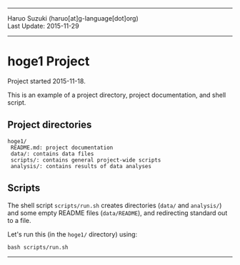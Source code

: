 ----------

Haruo Suzuki (haruo[at]g-language[dot]org)  
Last Update: 2015-11-29  

----------

# hoge1 Project
Project started 2015-11-18.  

This is an example of a project directory, project documentation, and shell script.

## Project directories

    hoge1/
     README.md: project documentation
     data/: contains data files
     scripts/: contains general project-wide scripts
     analysis/: contains results of data analyses

## Scripts

The shell script `scripts/run.sh` creates directories (`data/` and `analysis/`) and some empty README files (`data/README`), and redirecting standard out to a file.

Let's run this (in the `hoge1/` directory) using:

    bash scripts/run.sh

----------

